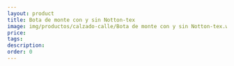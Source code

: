 ```yaml
---
layout: product
title: Bota de monte con y sin Notton-tex
image: img/productos/calzado-calle/Bota de monte con y sin Notton-tex.webp
price: 
tags: 
description: 
order: 0
---
```

